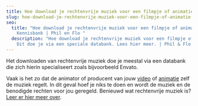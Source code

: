 ```yaml
---
title: Hoe download je rechtenvrije muziek voor een filmpje of animatie?
slug: hoe-download-je-rechtenvrije-muziek-voor-een-filmpje-of-animatie
seo:
  title: "Hoe download je rechtenvrije muziek voor een filmpje of animatie? |
    Kennisbank | Phil en Flo "
  description: "Hoe download je rechtenvrije muziek voor een filmpje of animatie?
    Dit doe je via een speciale databank. Lees hier meer. | Phil & Flo "
---
```

Het downloaden van rechtenvrije muziek doe je meestal via een databank die zich hierin specialiseert zoals bijvoorbeeld Envato.

Vaak is het zo dat de animator of producent van jouw [video](https://www.philenflo.nl/oplossingen/video-laten-maken/) of [animatie](https://www.philenflo.nl/oplossingen/animatie-laten-maken/) zelf de muziek regelt. In dit geval hoef je niks te doen en wordt de muziek en de benodigde rechten voor jou geregeld. Benieuwd wat rechtenvrije muziek is? [Leer er hier meer over](https://www.philenflo.nl/kennisbank/wat-is-rechtenvrije-muziek/).